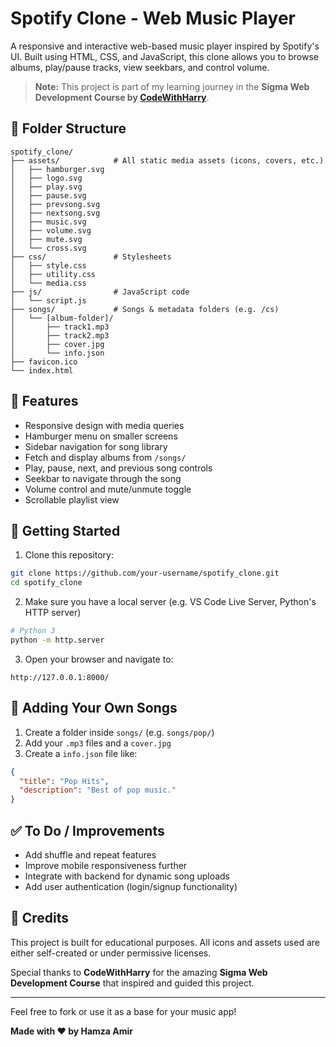 # Spotify Clone - Web Music Player

A responsive and interactive web-based music player inspired by Spotify's UI. Built using HTML, CSS, and JavaScript, this clone allows you to browse albums, play/pause tracks, view seekbars, and control volume.

> **Note:** This project is part of my learning journey in the **Sigma Web Development Course by [CodeWithHarry](https://www.codewithharry.com/)**.

## 📂 Folder Structure

```
spotify_clone/
├── assets/            # All static media assets (icons, covers, etc.)
│   ├── hamburger.svg
│   ├── logo.svg
│   ├── play.svg
│   ├── pause.svg
│   ├── prevsong.svg
│   ├── nextsong.svg
│   ├── music.svg
│   ├── volume.svg
│   ├── mute.svg
│   └── cross.svg
├── css/               # Stylesheets
│   ├── style.css
│   ├── utility.css
│   └── media.css
├── js/                # JavaScript code
│   └── script.js
├── songs/             # Songs & metadata folders (e.g. /cs)
│   └── [album-folder]/
│       ├── track1.mp3
│       ├── track2.mp3
│       ├── cover.jpg
│       └── info.json
├── favicon.ico
└── index.html
```

## 🚀 Features

* Responsive design with media queries
* Hamburger menu on smaller screens
* Sidebar navigation for song library
* Fetch and display albums from `/songs/`
* Play, pause, next, and previous song controls
* Seekbar to navigate through the song
* Volume control and mute/unmute toggle
* Scrollable playlist view

## 🙂 Getting Started

1. Clone this repository:

```bash
git clone https://github.com/your-username/spotify_clone.git
cd spotify_clone
```

2. Make sure you have a local server (e.g. VS Code Live Server, Python's HTTP server)

```bash
# Python 3
python -m http.server
```

3. Open your browser and navigate to:

```
http://127.0.0.1:8000/
```

## 🎵 Adding Your Own Songs

1. Create a folder inside `songs/` (e.g. `songs/pop/`)
2. Add your `.mp3` files and a `cover.jpg`
3. Create a `info.json` file like:

```json
{
  "title": "Pop Hits",
  "description": "Best of pop music."
}
```

## ✅ To Do / Improvements

* Add shuffle and repeat features
* Improve mobile responsiveness further
* Integrate with backend for dynamic song uploads
* Add user authentication (login/signup functionality)

## 💎 Credits

This project is built for educational purposes. All icons and assets used are either self-created or under permissive licenses.

Special thanks to **CodeWithHarry** for the amazing **Sigma Web Development Course** that inspired and guided this project.

---

Feel free to fork or use it as a base for your music app!

**Made with ♥ by Hamza Amir**
